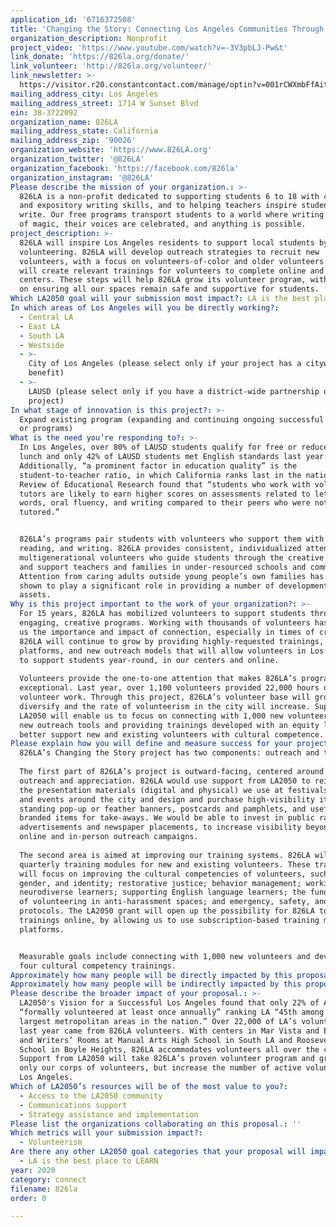 ```yaml
---
application_id: '6716372508'
title: 'Changing the Story: Connecting Los Angeles Communities Through Volunteering'
organization_description: Nonprofit
project_video: 'https://www.youtube.com/watch?v=-3V3pbLJ-Pw&t'
link_donate: 'https://826la.org/donate/'
link_volunteer: 'http://826la.org/volunteer/'
link_newsletter: >-
  https://visitor.r20.constantcontact.com/manage/optin?v=001rCWXmbFfAit7MZcJzTSm164NHXRoeOMEhEYG9UTqmpDNDFEAqZCtwye2I7kF6HXtOA8IK99e2JH_dQ831mpyyNvKiXN-QoQWbY9w8RotW8Y%3D
mailing_address_city: Los Angeles
mailing_address_street: 1714 W Sunset Blvd
ein: 38-3722092
organization_name: 826LA
mailing_address_state: California
mailing_address_zip: '90026'
organization_website: 'https://www.826LA.org'
organization_twitter: '@826LA'
organization_facebook: 'https://facebook.com/826la'
organization_instagram: '@826LA'
Please describe the mission of your organization.: >-
  826LA is a non-profit dedicated to supporting students 6 to 18 with creative
  and expository writing skills, and to helping teachers inspire students to
  write. Our free programs transport students to a world where writing is a form
  of magic, their voices are celebrated, and anything is possible.
project_description: >-
  826LA will inspire Los Angeles residents to support local students by
  volunteering. 826LA will develop outreach strategies to recruit new
  volunteers, with a focus on volunteers-of-color and older volunteers. 826LA
  will create relevant trainings for volunteers to complete online and in our
  centers. These steps will help 826LA grow its volunteer program, with a focus
  on ensuring all our spaces remain safe and supportive for students.
Which LA2050 goal will your submission most impact?: LA is the best place to CONNECT
In which areas of Los Angeles will you be directly working?:
  - Central LA
  - East LA
  - South LA
  - Westside
  - >-
    City of Los Angeles (please select only if your project has a citywide
    benefit)
  - >-
    LAUSD (please select only if you have a district-wide partnership or
    project)
In what stage of innovation is this project?: >-
  Expand existing program (expanding and continuing ongoing successful projects
  or programs)
What is the need you’re responding to?: >-
  In Los Angeles, over 80% of LAUSD students qualify for free or reduced price
  lunch and only 42% of LAUSD students met English standards last year.
  Additionally, “a prominent factor in education quality” is the
  student-to-teacher ratio, in which California ranks last in the nation. The
  Review of Educational Research found that “students who work with volunteer
  tutors are likely to earn higher scores on assessments related to letters and
  words, oral fluency, and writing compared to their peers who were not
  tutored.”


  826LA’s programs pair students with volunteers who support them with homework,
  reading, and writing. 826LA provides consistent, individualized attention from
  multigenerational volunteers who guide students through the creative process
  and support teachers and families in under-resourced schools and communities.
  Attention from caring adults outside young people’s own families has been
  shown to play a significant role in providing a number of developmental
  assets.
Why is this project important to the work of your organization?: >-
  For 15 years, 826LA has mobilized volunteers to support students through
  engaging, creative programs. Working with thousands of volunteers has taught
  us the importance and impact of connection, especially in times of crisis.
  826LA will continue to grow by providing highly-requested trainings, digital
  platforms, and new outreach models that will allow volunteers in Los Angeles
  to support students year-round, in our centers and online.
   
  Volunteers provide the one-to-one attention that makes 826LA’s programs
  exceptional. Last year, over 1,100 volunteers provided 22,000 hours of
  volunteer work. Through this project, 826LA’s volunteer base will grow and
  diversify and the rate of volunteerism in the city will increase. Support from
  LA2050 will enable us to focus on connecting with 1,000 new volunteers through
  new outreach tools and providing trainings developed with an equity lens to
  better support new and existing volunteers with cultural competence.
Please explain how you will define and measure success for your project.: >-
  826LA’s Changing the Story project has two components: outreach and trainings.
   
  The first part of 826LA’s project is outward-facing, centered around volunteer
  outreach and appreciation. 826LA would use support from LA2050 to reimagine
  the presentation materials (digital and physical) we use at festivals, fairs,
  and events around the city and design and purchase high-visibility items like
  standing pop-up or feather banners, postcards and pamphlets, and useful,
  branded items for take-aways. We would be able to invest in public radio
  advertisements and newspaper placements, to increase visibility beyond our
  online and in-person outreach campaigns.
   
  The second area is aimed at improving our training systems. 826LA will create
  quarterly training modules for new and existing volunteers. These trainings
  will focus on improving the cultural competencies of volunteers, such as race,
  gender, and identity; restorative justice; behavior management; working with
  neurodiverse learners; supporting English language learners; the fundamentals
  of volunteering in anti-harassment spaces; and emergency, safety, and health
  protocols. The LA2050 grant will open up the possibility for 826LA to move our
  trainings online, by allowing us to use subscription-based training management
  platforms.


  Measurable goals include connecting with 1,000 new volunteers and developing
  four cultural competency trainings.
Approximately how many people will be directly impacted by this proposal?: '1000'
Approximately how many people will be indirectly impacted by this proposal?: '9000'
Please describe the broader impact of your proposal.: >-
  LA2050's Vision for a Successful Los Angeles found that only 22% of Angelenos
  “formally volunteered at least once annually” ranking LA “45th among the 51
  largest metropolitan areas in the nation.” Over 22,000 of LA’s volunteer hours
  last year came from 826LA volunteers. With centers in Mar Vista and Echo Park
  and Writers’ Rooms at Manual Arts High School in South LA and Roosevelt High
  School in Boyle Heights, 826LA accommodates volunteers all over the city.
  Support from LA2050 will take 826LA’s proven volunteer program and grow not
  only our corps of volunteers, but increase the number of active volunteers in
  Los Angeles.
Which of LA2050’s resources will be of the most value to you?:
  - Access to the LA2050 community
  - Communications support
  - Strategy assistance and implementation
Please list the organizations collaborating on this proposal.: ''
Which metrics will your submission impact?:
  - Volunteerism
Are there any other LA2050 goal categories that your proposal will impact?:
  - LA is the best place to LEARN
year: 2020
category: connect
filename: 826la
order: 0

---
```

